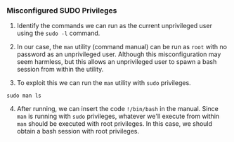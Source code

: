 
### Misconfigured SUDO Privileges

1. Identify the commands we can run as the current unprivileged user using the `sudo -l` command. 

2. In our case, the `man` utility (command manual) can be run as `root` with no password as an unprivileged user. Although this misconfiguration may seem harmless, but this allows an unprivileged user to spawn a bash session from within the utility. 

3. To exploit this we can run the `man` utility with `sudo` privileges. 
```
sudo man ls
```

4. After running, we can insert the code `!/bin/bash` in the manual. Since `man` is running with `sudo` privileges, whatever we'll execute from within `man` should be executed with root privileges. In this case, we should obtain a bash session with root privileges. 